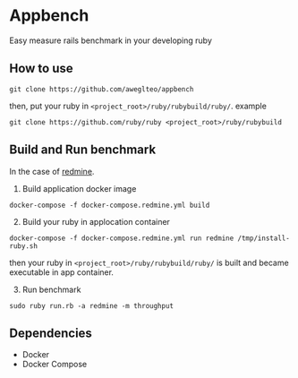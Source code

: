 # Appbench
Easy measure rails benchmark in your developing ruby

## How to use

```
git clone https://github.com/aweglteo/appbench
```

then, put your ruby in `<project_root>/ruby/rubybuild/ruby/`.
example 
```
git clone https://github.com/ruby/ruby <project_root>/ruby/rubybuild
```

## Build and Run benchmark
In the case of [redmine](https://github.com/redmine/redmine).

1. Build application docker image
```
docker-compose -f docker-compose.redmine.yml build
```

2. Build your ruby in applocation container
```
docker-compose -f docker-compose.redmine.yml run redmine /tmp/install-ruby.sh
```
then your ruby in `<project_root>/ruby/rubybuild/ruby/` is built and became executable in app container.

3. Run benchmark
```
sudo ruby run.rb -a redmine -m throughput
```

## Dependencies

- Docker
- Docker Compose
